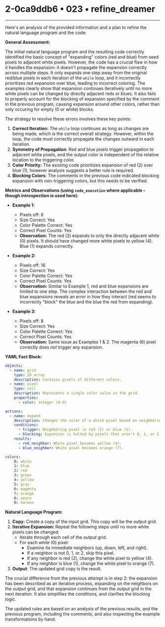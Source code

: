 # 2-0ca9ddb6 • 023 • refine_dreamer

---
Here's an analysis of the provided information and a plan to refine the natural language program and the code:

**General Assessment:**

The initial natural language program and the resulting code correctly identified the basic concept of "expanding" colors (red and blue) from seed pixels to adjacent white pixels. However, the code has a crucial flaw in how it handles the expansion: it doesn't propagate the expansion correctly across multiple steps. It only expands one step away from the original red/blue pixels in each iteration of the `while` loop, and it incorrectly prioritizes red expansion over blue, leading to incorrect coloring. The examples clearly show that expansion continues iteratively until no more white pixels can be changed by directly adjacent reds or blues. It also fails to properly account for the blocking of expansion specified by the comment in the previous program, causing expansion around other colors, rather than only occuring for empty (0 or white) blocks.

The strategy to resolve these errors involves these key points:

1.  **Correct Iteration:**  The `while` loop continues as long as changes are being made, which is the correct overall strategy. However, within the loop, the code must correctly propagate the changes outward in each iteration.
2.  **Symmetry of Propagation**: Red and blue pixels trigger propagation to adjacent white pixels, and the output color is independent of the relative location to the triggering color.
3.  **Color Priority:** The existing code prioritizes expansion of red (2) over blue (1), however analysis suggests a better rule is required.
4.  **Blocking Colors**: The comments in the previous code indicated blocking expansion with non-triggering colors, but this needs to be verified.

**Metrics and Observations (using `code_execution` where applicable - though introspection is used here):**

*   **Example 1:**
    *   Pixels off: 8
    *   Size Correct: Yes
    *   Color Palette Correct: Yes
    *   Correct Pixel Counts: Yes
    *   **Observation:** The red (2) expands to only the directly adjacent white (0) pixels. It should have changed more white pixels to yellow (4). Blue (1) expands correctly.

*   **Example 2:**
    *   Pixels off: 16
    *   Size Correct: Yes
    *   Color Palette Correct: Yes
    *   Correct Pixel Counts: Yes
    *   **Observation:**  Similar to Example 1, red and blue expansions are limited to one step. The complex interaction between the red and blue expansions reveals an error in how they interact (red seems to incorrectly "block" the blue and the blue the red from expanding).

*   **Example 3:**
    *   Pixels off: 8
    *   Size Correct: Yes
    *   Color Palette Correct: Yes
    *   Correct Pixel Counts: Yes
    *   **Observation:** Same issue as Examples 1 & 2.  The magenta (6) pixel correctly does *not* trigger any expansion.

**YAML Fact Block:**

```yaml
objects:
  - name: grid
    type: 2D array
    description: Contains pixels of different colors.
  - name: pixel
    type: cell
    description: Represents a single color value in the grid.
    properties:
      - color: integer (0-9)

actions:
  - name: expand
    description: Changes the color of a white pixel based on neighboring colors.
    conditions:
      - trigger: Neighboring pixel is red (2) or blue (1).
      - blocking: Expansion is halted by pixels that aren't 0, 1, or 2.
    results:
      - red_neighbor: White pixel becomes yellow (4).
      - blue_neighbor: White pixel becomes orange (7).

colors:
    0: white
    1: blue
    2: red
    3: green
    4: yellow
    5: gray
    6: magenta
    7: orange
    8: azure
    9: maroon
```

**Natural Language Program:**

1.  **Copy:** Create a copy of the input grid.  This copy will be the output grid.
2.  **Iterative Expansion:** Repeat the following steps until no more white pixels can be changed:
    *   Iterate through each cell of the *output* grid.
    *   For each *white* (0) pixel:
        *   Examine its immediate neighbors (up, down, left, and right).
        *   If a neighbor is not 0, 1, or 2, skip this pixel.
        *   If any neighbor is red (2), change the white pixel to yellow (4).
        *   If any neighbor is blue (1), change the white pixel to orange (7).
3. **Output**: The updated grid copy is the result.

The crucial difference from the previous attempt is in step 2: the expansion has been described as an iterative process, expanding on the neighbors on the *output* grid, and that expansion continues from the *output* grid in the next iteration. It also simplifies the conditions, and clarifies the blocking logic.

The updated rules are based on an analysis of the previous results, and the previous program, including the comments, and also inspecting the example transformations by hand.

